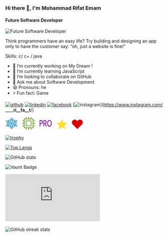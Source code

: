 ### Hi there 👋, I'm Mohammad Rifat Emam
#### Future Software Developer
![Future Software Developer](https://scontent.fdac11-2.fna.fbcdn.net/v/t39.30808-6/447663612_3886972898291328_4294982035622647694_n.jpg?_nc_cat=100&ccb=1-7&_nc_sid=6ee11a&_nc_eui2=AeE1sIA9dcOkFi3S9FQK4coFheUorRGwk-aF5SitEbCT5iAcq-7ofpqrp3Su4483P-THHmfDhiA4FPukit_z4Jq0&_nc_ohc=7PtbWNtjq2AQ7kNvgHg2aMN&_nc_ht=scontent.fdac11-2.fna&oh=00_AYBQ5ABgBrCuJM4FCSCGtNTRsqpFtbyWeyt5B9NP6QiJ2Q&oe=66850FD7)

Think programmers have an easy life? Try building and designing an app only to have the customer say: “oh, just a website is fine!”

Skills: c/ c+ / java

- 🔭 I’m currently working on My Dream ! 
- 🌱 I’m currently learning JavaScript 
- 👯 I’m looking to collaborate on GitHub  
- 💬 Ask me about Software Development 
- 😄 Pronouns: he 
- ⚡ Fun fact: Game 


[<img src='https://cdn.jsdelivr.net/npm/simple-icons@3.0.1/icons/github.svg' alt='github' height='40'>](https://github.com/https://github.com/RifatEmam/RifatEmam/edit/main/README.md)  [<img src='https://cdn.jsdelivr.net/npm/simple-icons@3.0.1/icons/linkedin.svg' alt='linkedin' height='40'>](https://www.linkedin.com/in/https://www.linkedin.com/in/md-rifat-emam-b7830026a//)  [<img src='https://cdn.jsdelivr.net/npm/simple-icons@3.0.1/icons/facebook.svg' alt='facebook' height='40'>](https://www.facebook.com/https://www.facebook.com/profile.php?id=100009359677802)  [<img src='https://cdn.jsdelivr.net/npm/simple-icons@3.0.1/icons/instagram.svg' alt='instagram' height='40'>](https://www.instagram.com/ ______ri__fa__t__/)  

<a href='https://archiveprogram.github.com/'><img src='https://raw.githubusercontent.com/acervenky/animated-github-badges/master/assets/acbadge.gif' width='40' height='40'></a> <a href='https://docs.github.com/en/developers'><img src='https://raw.githubusercontent.com/acervenky/animated-github-badges/master/assets/devbadge.gif' width='40' height='40'></a> <a href='https://github.com/pricing'><img src='https://raw.githubusercontent.com/acervenky/animated-github-badges/master/assets/pro.gif' width='40' height='40'></a> <a href='https://stars.github.com/'><img src='https://raw.githubusercontent.com/acervenky/animated-github-badges/master/assets/starbadge.gif' width='35' height='35'></a> <a href='https://docs.github.com/en/github/supporting-the-open-source-community-with-github-sponsors'><img src='https://raw.githubusercontent.com/acervenky/animated-github-badges/master/assets/sponsorbadge.gif' width='35' height='35'></a> 

[![trophy](https://github-profile-trophy.vercel.app/?username=https://github.com/RifatEmam/RifatEmam/edit/main/README.md)](https://github.com/ryo-ma/github-profile-trophy)

[![Top Langs](https://github-readme-stats.vercel.app/api/top-langs/?username=https://github.com/RifatEmam/RifatEmam/edit/main/README.md)](https://github.com/anuraghazra/github-readme-stats)

![GitHub stats](https://github-readme-stats.vercel.app/api?username=https://github.com/RifatEmam/RifatEmam/edit/main/README.md&show_icons=true&count_private=true)  

![Vaunt Badge](https://api.vaunt.dev/v1/github/entities/https://github.com/RifatEmam/RifatEmam/edit/main/README.md/contributions?format=svg&private=true)  

![GitHub metrics](https://metrics.lecoq.io/https://github.com/RifatEmam/RifatEmam/edit/main/README.md)  

![GitHub streak stats](https://streak-stats.demolab.com/?user=https://github.com/RifatEmam/RifatEmam/edit/main/README.md)  

